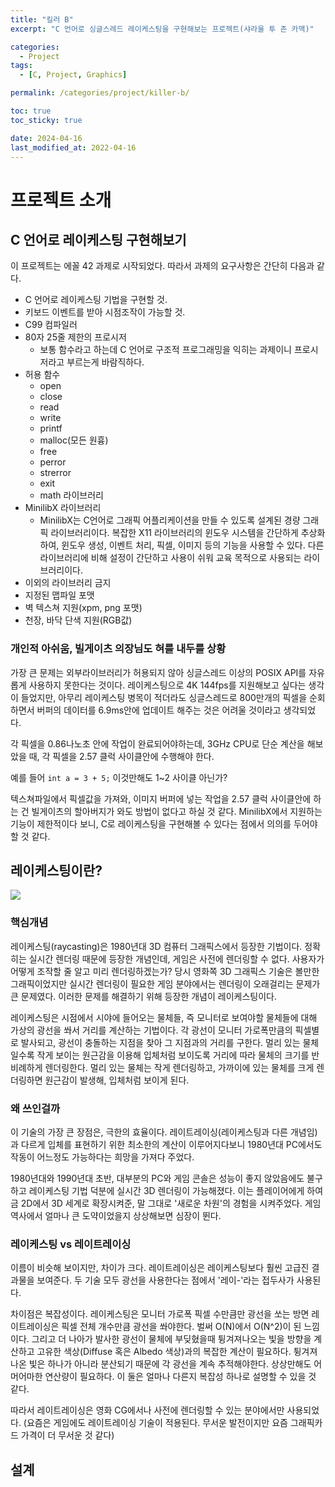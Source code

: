 ```yaml
---
title: "킬러 B"
excerpt: "C 언어로 싱글스레드 레이케스팅을 구현해보는 프로젝트(샤라울 투 존 카맥)"

categories:
  - Project
tags:
  - [C, Project, Graphics]

permalink: /categories/project/killer-b/

toc: true
toc_sticky: true

date: 2024-04-16
last_modified_at: 2022-04-16
---
```


# 프로젝트 소개
## C 언어로 레이케스팅 구현해보기
이 프로젝트는 에꼴 42 과제로 시작되었다. 따라서 과제의 요구사항은 간단히 다음과 같다.
- C 언어로 레이케스팅 기법을 구현할 것.
- 키보드 이벤트를 받아 시점조작이 가능할 것.
- C99 컴파일러
- 80자 25줄 제한의 프로시저
    - 보통 함수라고 하는데 C 언어로 구조적 프로그래밍을 익히는 과제이니 프로시저라고 부르는게 바람직하다.
- 허용 함수
    - open
    - close
    - read
    - write
    - printf
    - malloc(모든 원흉)
    - free
    - perror
    - strerror
    - exit
    - math 라이브러리
- MinilibX 라이브러리
    - MinilibX는 C언어로 그래픽 어플리케이션을 만들 수 있도록 설계된 경량 그래픽 라이브러리이다. 복잡한 X11 라이브러리의 윈도우 시스템을 간단하게 추상화하여, 윈도우 생성, 이벤트 처리, 픽셀, 이미지 등의 기능을 사용할 수 있다. 다른 라이브러리에 비해 설정이 간단하고 사용이 쉬워 교육 목적으로 사용되는 라이브러리이다.
- 이외의 라이브러리 금지
- 지정된 맵파일 포맷
- 벽 텍스쳐 지원(xpm, png 포맷)
- 천장, 바닥 단색 지원(RGB값)

### 개인적 아쉬움, 빌게이츠 의장님도 혀를 내두를 상황
가장 큰 문제는 외부라이브러리가 허용되지 않아 싱글스레드 이상의 POSIX API를 자유롭게 사용하지 못한다는 것이다. 레이케스팅으로 4K 144fps를 지원해보고 싶다는 생각이 들었지만, 아무리 레이케스팅 병목이 적더라도 싱글스레드로 800만개의 픽셀을 순회하면서 버퍼의 데이터를 6.9ms안에 업데이트 해주는 것은 어려울 것이라고 생각되었다.

각 픽셀을 0.86나노초 안에 작업이 완료되어야하는데, 3GHz CPU로 단순 계산을 해보았을 때, 각  픽셀을 2.57 클럭 사이클안에 수행해야 한다.

예를 들어 ```int a = 3 + 5;``` 이것만해도 1~2 사이클 아닌가?

텍스쳐파일에서 픽셀값을 가져와, 이미지 버퍼에 넣는 작업을 2.57 클럭 사이클안에 하는 건 빌게이츠의 할아버지가 와도 방법이 없다고 하실 것 같다. MinilibX에서 지원하는 기능이 제한적이다 보니, C로 레이케스팅을 구현해볼 수 있다는 점에서 의의를 두어야할 것 같다.

## 레이케스팅이란?
<img src="https://upload.wikimedia.org/wikipedia/commons/e/e7/Simple_raycasting_with_fisheye_correction.gif">

### 핵심개념
레이케스팅(raycasting)은 1980년대 3D 컴퓨터 그래픽스에서 등장한 기법이다. 정확히는 실시간 렌더링 때문에 등장한 개념인데, 게임은 사전에 렌더링할 수 없다. 사용자가 어떻게 조작할 줄 알고 미리 렌더링하겠는가? 당시 영화쪽 3D 그래픽스 기술은 볼만한 그래픽이었지만 실시간 렌더링이 필요한 게임 분야에서는 렌더링이 오래걸리는 문제가 큰 문제였다. 이러한 문제를 해결하기 위해 등장한 개념이 레이케스팅이다.

레이케스팅은 시점에서 시야에 들어오는 물체들, 즉 모니터로 보여야할 물체들에 대해 가상의 광선을 쏴서 거리를 계산하는 기법이다. 각 광선이 모니터 가로폭만큼의 픽셀별로 발사되고, 광선이 충돌하는 지점을 찾아 그 지점과의 거리를 구한다. 멀리 있는 물체일수록 작게 보이는 원근감을 이용해 입체처럼 보이도록 거리에 따라 물체의 크기를 반비례하게 렌더링한다. 멀리 있는 물체는 작게 렌더링하고, 가까이에 있는 물체를 크게 렌더링하면 원근감이 발생해, 입체처럼 보이게 된다.

### 왜 쓰인걸까

이 기술의 가장 큰 장점은, 극한의 효율이다. 레이트레이싱(레이케스팅과 다른 개념임)과 다르게 입체를 표현하기 위한 최소한의 계산이 이루어지다보니 1980년대 PC에서도 작동이 어느정도 가능하다는 희망을 가져다 주었다.

1980년대와 1990년대 초반, 대부분의 PC와 게임 콘솔은 성능이 좋지 않았음에도 불구하고 레이케스팅 기법 덕분에 실시간 3D 렌더링이 가능해졌다. 이는 플레이어에게 하여금 2D에서 3D 세계로 확장시켜준, 말 그대로 '새로운 차원'의 경험을 시켜주었다. 게임 역사에서 얼마나 큰 도약이었을지 상상해보면 심장이 뛴다.

### 레이케스팅 vs 레이트레이싱
이름이 비슷해 보이지만, 차이가 크다. 레이트레이싱은 레이케스팅보다 훨씬 고급진 결과물을 보여준다. 두 기술 모두 광선을 사용한다는 점에서 '레이-'라는 접두사가 사용된다.

차이점은 복잡성이다. 레이케스팅은 모니터 가로폭 픽셀 수만큼만 광선을 쏘는 방면 레이트레이싱은 픽셀 전체 개수만큼 광선을 쏴야한다. 벌써 O(N)에서 O(N^2)이 된 느낌이다. 그리고 더 나아가 발사한 광선이 물체에 부딪혔을때 튕겨져나오는 빛을 방향을 계산하고 고유한 색상(Diffuse 혹은 Albedo 색상)과의 복잡한 계산이 필요하다. 튕겨져 나온 빛은 하나가 아니라 분산되기 때문에 각 광선을 계속 추적해야한다. 상상만해도 어머어마한 연산량이 필요하다. 이 둘은 얼마나 다른지 복잡성 하나로 설명할 수 있을 것 같다.

따라서 레이트레이싱은 영화 CG에서나 사전에 렌더링할 수 있는 분야에서만 사용되었다. (요즘은 게임에도 레이트레이싱 기술이 적용된다. 무서운 발전이지만 요즘 그래픽카드 가격이 더 무서운 것 같다)

## 설계